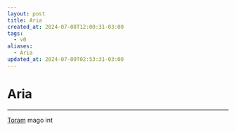 ```yaml
---
layout: post
title: Aria
created_at: 2024-07-08T12:00:31-03:00
tags:
  - v0
aliases:
  - Aria
updated_at: 2024-07-09T02:53:31-03:00
---
```

# Aria
---
[Toram](_draft/2024/07/2024-07-06-Toram.md)
mago int